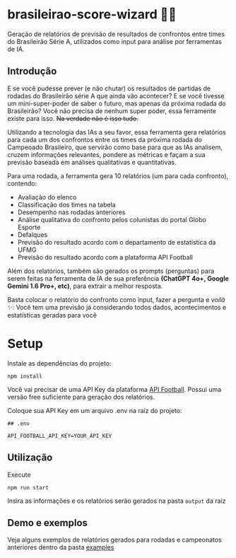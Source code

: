 # brasileirao-score-wizard 🧙‍♂️ 
Geração de relatórios de previsão de resultados de confrontos entre times do Brasileirão Série A, utilizados como input para análise por ferramentas de IA.

## Introdução

E se você pudesse prever (e não chutar) os resultados de partidas de rodadas do Brasileirão série A que ainda vão acontecer? E se você tivesse um mini-super-poder de saber o futuro, mas apenas da próxima rodada do Brasileirão?
Você não precisa de nenhum super poder, essa ferramente existe para isso. ~~Na verdade não é isso tudo.~~

Utilizando a tecnologia das IAs a seu favor, essa ferramenta gera relatórios para cada um dos confrontos entre os times da próxima rodada do Campeoado Brasileiro, que servirão como base para que as IAs analisem, cruzem informações relevantes, pondere as métricas e façam a sua previsão baseada em análises qualitativas e quantitativas.

Para uma rodada, a ferramenta gera 10 relatórios (um para cada confronto), contendo:
- Avaliação do elenco
- Classificação dos times na tabela
- Desempenho nas rodadas anteriores
- Análise qualitativa do confronto pelos colunistas do portal Globo Esporte
- Defalques
- Previsão do resultado acordo com o departamento de estatística da UFMG
- Previsão do resultado acordo com a plataforma API Football

Além dos relatórios, também são gerados os prompts (perguntas) para serem feitas na ferramenta de IA de sua preferência **(ChatGPT 4o+, Google Gemini 1.6 Pro+, etc)**, para extrair a melhor resposta.

Basta colocar o relatório do confronto como input, fazer a pergunta e _voilà_ ✨: Você tem uma previsão já considerando todos dados, acontecimentos e estatísticas geradas para você


# Setup

Instale as dependências do projeto:

```
npm install
```

Você vai precisar de uma API Key da plataforma [API Football](https://www.api-football.com/). Possui uma versão free suficiente para geração dos relatórios.

Coloque sua API Key em um arquivo .env na raíz do projeto:

```
## .env

API_FOOTBALL_API_KEY=YOUR_API_KEY

```


## Utilização

Execute

`npm run start`

Insira as informações e os relatórios serão gerados na pasta `output` da raíz


## Demo e exemplos

Veja alguns exemplos de relatórios gerados para rodadas e campeonatos anteriores dentro da pasta [examples](https://github.com/pedrollmatias/brasileirao-score-wizard/tree/main/examples)
